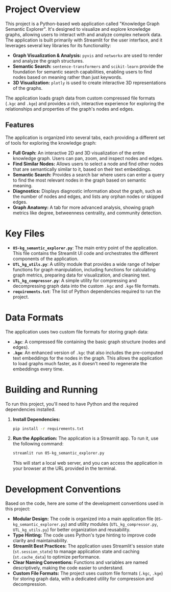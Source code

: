 # Project Overview

This project is a Python-based web application called "Knowledge Graph Semantic Explorer". It's designed to visualize and explore knowledge graphs, allowing users to interact with and analyze complex network data. The application is built primarily with Streamlit for the user interface, and it leverages several key libraries for its functionality:

- **Graph Visualization & Analysis:** `pyvis` and `networkx` are used to render and analyze the graph structures.
- **Semantic Search:** `sentence-transformers` and `scikit-learn` provide the foundation for semantic search capabilities, enabling users to find nodes based on meaning rather than just keywords.
- **3D Visualization:** `plotly` is used to create interactive 3D representations of the graphs.

The application loads graph data from custom compressed file formats (`.kgc` and `.kge`) and provides a rich, interactive experience for exploring the relationships and properties of the graph's nodes and edges.

## Features

The application is organized into several tabs, each providing a different set of tools for exploring the knowledge graph:

- **Full Graph:** An interactive 2D and 3D visualization of the entire knowledge graph. Users can pan, zoom, and inspect nodes and edges.
- **Find Similar Nodes:** Allows users to select a node and find other nodes that are semantically similar to it, based on their text embeddings.
- **Semantic Search:** Provides a search bar where users can enter a query to find the most relevant nodes in the graph based on semantic meaning.
- **Diagnostics:** Displays diagnostic information about the graph, such as the number of nodes and edges, and lists any orphan nodes or skipped edges.
- **Graph Anatomy:** A tab for more advanced analysis, showing graph metrics like degree, betweenness centrality, and community detection.

# Key Files

- **`05-kg_semantic_explorer.py`**: The main entry point of the application. This file contains the Streamlit UI code and orchestrates the different components of the application.
- **`UTL_kg_utils.py`**: A utility module that provides a wide range of helper functions for graph manipulation, including functions for calculating graph metrics, preparing data for visualization, and cleaning text.
- **`UTL_kg_compressor.py`**: A simple utility for compressing and decompressing graph data into the custom `.kgc` and `.kge` file formats.
- **`requirements.txt`**: The list of Python dependencies required to run the project.

# Data Formats

The application uses two custom file formats for storing graph data:

- **`.kgc`**: A compressed file containing the basic graph structure (nodes and edges).
- **`.kge`**: An enhanced version of `.kgc` that also includes the pre-computed text embeddings for the nodes in the graph. This allows the application to load graphs much faster, as it doesn't need to regenerate the embeddings every time.

# Building and Running

To run this project, you'll need to have Python and the required dependencies installed.

1.  **Install Dependencies:**
    ```bash
    pip install -r requirements.txt
    ```

2.  **Run the Application:**
    The application is a Streamlit app. To run it, use the following command:
    ```bash
    streamlit run 05-kg_semantic_explorer.py
    ```
    This will start a local web server, and you can access the application in your browser at the URL provided in the terminal.

# Development Conventions

Based on the code, here are some of the development conventions used in this project:

*   **Modular Design:** The code is organized into a main application file (`05-kg_semantic_explorer.py`) and utility modules (`UTL_kg_compressor.py`, `UTL_kg_utils.py`) for better organization and reusability.
*   **Type Hinting:** The code uses Python's type hinting to improve code clarity and maintainability.
*   **Streamlit Best Practices:** The application uses Streamlit's session state (`st.session_state`) to manage application state and caching (`st.cache_data`) to optimize performance.
*   **Clear Naming Conventions:** Functions and variables are named descriptively, making the code easier to understand.
*   **Custom File Formats:** The project uses custom file formats (`.kgc`, `.kge`) for storing graph data, with a dedicated utility for compression and decompression.